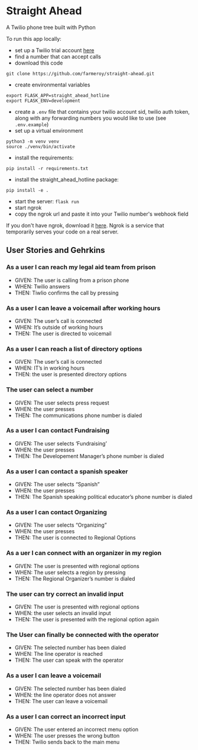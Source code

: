 # Straight Ahead
A Twilio phone tree built with Python

To run this app locally:
- set up a Twilio trial account [here](https://www.twilio.com/try-twilio)
- find a number that can accept calls
- download this code 
```
git clone https://github.com/farmeroy/straight-ahead.git
```
- create environmental variables
```
export FLASK_APP=straight_ahead_hotline
export FLASK_ENV=development
```
- create a `.env` file that contains your twilio account sid, twilio auth token, along with any forwarding numbers you would like to use (see `.env.example`)
- set up a virtual environment
```
python3 -m venv venv
source ./venv/bin/activate
```
- install the requirements:
```
pip install -r requirements.txt
```
- install the straight_ahead_hotline package:
```
pip install -e .
```
- start the server:
`
flask run
`
- start ngrok
- copy the ngrok url and paste it into your Twilio number's webhook field

If you don't have ngrok, download it [here](https://ngrok.com/download). Ngrok is a service that temporarily serves your code on a real server.


## User Stories and Gehrkins 

### As a user I can reach my legal aid team from prison
- GIVEN: The user is calling from a prison phone
- WHEN: Twilio answers
- THEN: Tiwlio confirms the call by pressing <number>

### As a user I can leave a voicemail after working hours
- GIVEN: The user’s call is connected
- WHEN: It’s outside of working hours
- THEN: The user is directed to voicemail

### As a user I can reach a list of directory options 
- GIVEN: The user’s call is connected
- WHEN: IT’s in working hours
- THEN: the user is presented directory options

### The user can select a number
- GIVEN: The user selects press request
- WHEN: the user presses <number>
- THEN: The communications phone number is dialed


### As a user I can contact Fundraising
- GIVEN: The user selects ‘Fundraising’
- WHEN: the user presses <number>
- THEN: The Developement Manager’s  phone number is dialed

### As a user I can contact a spanish speaker
- GIVEN: The user selects “Spanish”
- WHEN: the user presses <number>
- THEN: The Spanish speaking political educator’s phone number is dialed

### As a user I can contact Organizing
- GIVEN: The user selects “Organizing”
- WHEN: the user presses <number>
- THEN: The user is connected to Regional Options

### As a uer I can connect with an organizer in my region
- GIVEN: The user is presented with regional options
- WHEN: The user selects a region by pressing <number>
- THEN: The Regional Organizer’s number is dialed

### The user can try correct an invalid input
- GIVEN: The user is presented with regional options
- WHEN: the user selects an invalid input <number>
- THEN: The user is presented with the regional option again

### The User can finally be connected with the operator
- GIVEN: The selected number has been dialed
- WHEN: The line operator is reached
- THEN: The user can speak with the operator

### As a user I can leave a voicemail
- GIVEN: The selected number has been dialed
- WHEN: the line operator does not answer
- THEN: The user can leave a voicemail

### As a user I can correct an incorrect input
- GIVEN: The user entered an incorrect menu option
- WHEN: The user presses the wrong button
- THEN: Twilio sends back to the main menu


